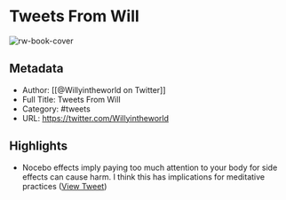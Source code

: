 # Tweets From Will

![rw-book-cover](https://pbs.twimg.com/profile_images/1585701678501793795/HLJPNAD_.jpg)

## Metadata
- Author: [[@Willyintheworld on Twitter]]
- Full Title: Tweets From Will
- Category: #tweets
- URL: https://twitter.com/Willyintheworld

## Highlights
- Nocebo effects imply paying too much attention to your body for side effects can cause harm.
  I think this has implications for meditative practices ([View Tweet](https://twitter.com/Willyintheworld/status/1580329131434463232))
